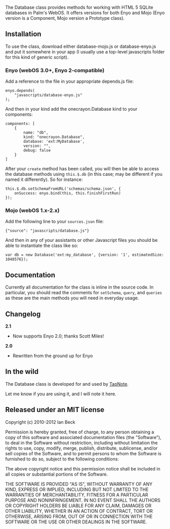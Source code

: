 The Database class provides methods for working with HTML 5 SQLite
databases in Palm's WebOS. It offers versions for both Enyo and
Mojo (Enyo version is a Component, Mojo version a Prototype class).

## Installation

To use the class, download either database-mojo.js or database-enyo.js
and put it somewhere in your app (I usually use a top-level javascripts
folder for this kind of generic script).

### Enyo (webOS 3.0+, Enyo 2-compatible)

Add a reference to the file in your appropriate depends.js file:

    enyo.depends(
        "javascripts/database-enyo.js"
    );

And then in your kind add the onecrayon.Database kind to your components:

    components: [
        {
            name: "db",
            kind: "onecrayon.Database",
            database: 'ext:MyDatabase',
            version: "",
            debug: false
        }
    ]

After your `create` method has been called, you will then be able to access
the database methods using `this.$.db` (in this case; may be different if you
named it differently). So for instance:

    this.$.db.setSchemaFromURL('schemas/schema.json', {
        onSuccess: enyo.bind(this, this.finishFirstRun)
    });

### Mojo (webOS 1.x-2.x)

Add the following line to your `sources.json` file:

    {"source": "javascripts/database.js"}

And then in any of your assistants or other Javascript files you
should be able to instantiate the class like so:

    var db = new Database('ext:my_database', {version: '1', estimatedSize: 1048576});

## Documentation

Currently all documentation for the class is inline in the source code.
In particular, you should read the comments for `setSchema`, `query`,
and `queries` as these are the main methods you will need in everyday usage.

## Changelog

**2.1**

- Now supports Enyo 2.0; thanks Scott Miles!

**2.0**

- Rewritten from the ground up for Enyo

## In the wild

The Database class is developed for and used by [TapNote][1].

Let me know if you are using it, and I will note it here.

   [1]: http://onecrayon.com/tapnote/

## Released under an MIT license

Copyright (c) 2010-2012 Ian Beck

Permission is hereby granted, free of charge, to any person obtaining a copy
of this software and associated documentation files (the "Software"), to deal
in the Software without restriction, including without limitation the rights
to use, copy, modify, merge, publish, distribute, sublicense, and/or sell
copies of the Software, and to permit persons to whom the Software is
furnished to do so, subject to the following conditions:

The above copyright notice and this permission notice shall be included in
all copies or substantial portions of the Software.

THE SOFTWARE IS PROVIDED "AS IS", WITHOUT WARRANTY OF ANY KIND, EXPRESS OR
IMPLIED, INCLUDING BUT NOT LIMITED TO THE WARRANTIES OF MERCHANTABILITY,
FITNESS FOR A PARTICULAR PURPOSE AND NONINFRINGEMENT. IN NO EVENT SHALL THE
AUTHORS OR COPYRIGHT HOLDERS BE LIABLE FOR ANY CLAIM, DAMAGES OR OTHER
LIABILITY, WHETHER IN AN ACTION OF CONTRACT, TORT OR OTHERWISE, ARISING FROM,
OUT OF OR IN CONNECTION WITH THE SOFTWARE OR THE USE OR OTHER DEALINGS IN
THE SOFTWARE.